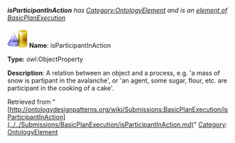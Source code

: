 ___isParticipantInAction__ has [Category:OntologyElement](../../Category/OntologyElement.md "Category:OntologyElement") and is an [element of](../../Property/ElementOf.md "Property:ElementOf") [BasicPlanExecution](../../Submissions/BasicPlanExecution.md "Submissions:BasicPlanExecution")_


  




[![ObjectProperty](../../images/thumb/c/c3/ObjectProperty.gif/45px-ObjectProperty.gif)](../../Image/ObjectProperty.gif.md "ObjectProperty")
__Name__: isParticipantInAction 


__Type:__ owl:ObjectProperty 


__Description__: A relation between an object and a process, e.g. 'a mass of snow is partipant in the avalanche', or 'an agent, some sugar, flour, etc. are participant in the cooking of a cake'. 





Retrieved from "[http://ontologydesignpatterns.org/wiki/Submissions:BasicPlanExecution/isParticipantInAction](../../Submissions/BasicPlanExecution/isParticipantInAction.md)"
 [Category](http://ontologydesignpatterns.org/wiki/Special:Categories "Special:Categories"): [OntologyElement](../../Category/OntologyElement.md "Category:OntologyElement")